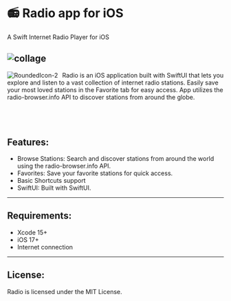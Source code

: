 # 📻 Radio app for iOS
A Swift Internet Radio Player for iOS

![collage](https://github.com/martin-desktops/radioAppiOS/assets/64419373/b19b959f-6cfb-47ae-8a33-eb5662c3a4b7)
---

<div>
    <img align="left" src="https://github.com/martin-desktops/radioAppiOS/assets/64419373/1688d77c-0692-4582-b89f-3414be6f4eab" alt="RoundedIcon-2" style="float: left; margin-right: 10px;" />
    <p>Radio is an iOS application built with SwiftUI that lets you explore and listen to a vast collection of internet radio stations. Easily save your most loved stations in the Favorite tab for easy access. App utilizes the radio-browser.info API to discover stations from around the globe.</p>
</div>

‎‎
‎
‎
‎
‎
‎
‎
---



## Features:

- Browse Stations: Search and discover stations from around the world using the radio-browser.info API.
- Favorites: Save your favorite stations for quick access.
- Basic Shortcuts support
- SwiftUI: Built with SwiftUI.

--- 

## Requirements:
- Xcode 15+
- iOS 17+
- Internet connection

---

## License:
Radio is licensed under the MIT License.
